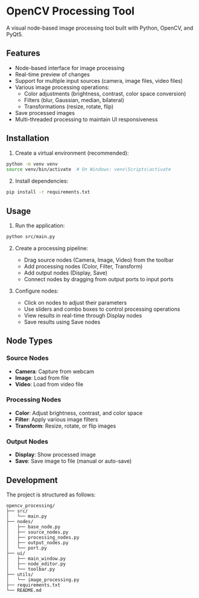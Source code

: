 # OpenCV Processing Tool

A visual node-based image processing tool built with Python, OpenCV, and PyQt5.

## Features

- Node-based interface for image processing
- Real-time preview of changes
- Support for multiple input sources (camera, image files, video files)
- Various image processing operations:
  - Color adjustments (brightness, contrast, color space conversion)
  - Filters (blur, Gaussian, median, bilateral)
  - Transformations (resize, rotate, flip)
- Save processed images
- Multi-threaded processing to maintain UI responsiveness

## Installation

1. Create a virtual environment (recommended):
```bash
python -m venv venv
source venv/bin/activate  # On Windows: venv\Scripts\activate
```

2. Install dependencies:
```bash
pip install -r requirements.txt
```

## Usage

1. Run the application:
```bash
python src/main.py
```

2. Create a processing pipeline:
   - Drag source nodes (Camera, Image, Video) from the toolbar
   - Add processing nodes (Color, Filter, Transform)
   - Add output nodes (Display, Save)
   - Connect nodes by dragging from output ports to input ports

3. Configure nodes:
   - Click on nodes to adjust their parameters
   - Use sliders and combo boxes to control processing operations
   - View results in real-time through Display nodes
   - Save results using Save nodes

## Node Types

### Source Nodes
- **Camera**: Capture from webcam
- **Image**: Load from file
- **Video**: Load from video file

### Processing Nodes
- **Color**: Adjust brightness, contrast, and color space
- **Filter**: Apply various image filters
- **Transform**: Resize, rotate, or flip images

### Output Nodes
- **Display**: Show processed image
- **Save**: Save image to file (manual or auto-save)

## Development

The project is structured as follows:

```
opencv_processing/
├── src/
│   └── main.py
├── nodes/
│   ├── base_node.py
│   ├── source_nodes.py
│   ├── processing_nodes.py
│   ├── output_nodes.py
│   └── port.py
├── ui/
│   ├── main_window.py
│   ├── node_editor.py
│   └── toolbar.py
├── utils/
│   └── image_processing.py
├── requirements.txt
└── README.md
``` 